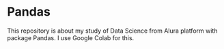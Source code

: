 # Pandas
This repository is about my study of Data Science from Alura platform with package Pandas. I use Google Colab for this.
